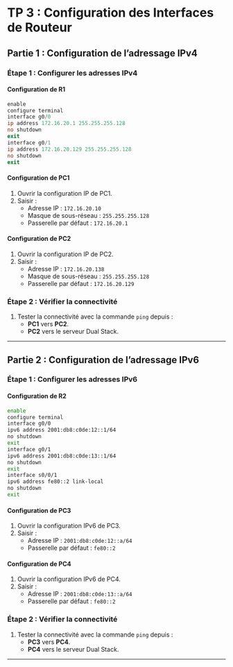 # TP 3 : Configuration des Interfaces de Routeur

## Partie 1 : Configuration de l’adressage IPv4

### **Étape 1 : Configurer les adresses IPv4**

#### Configuration de R1
```ps1
enable
configure terminal
interface g0/0
ip address 172.16.20.1 255.255.255.128
no shutdown
exit
interface g0/1
ip address 172.16.20.129 255.255.255.128
no shutdown
exit
````

#### Configuration de PC1

1. Ouvrir la configuration IP de PC1.
2. Saisir :
    - Adresse IP : `172.16.20.10`
    - Masque de sous-réseau : `255.255.255.128`
    - Passerelle par défaut : `172.16.20.1`

#### Configuration de PC2

1. Ouvrir la configuration IP de PC2.
2. Saisir :
    - Adresse IP : `172.16.20.138`
    - Masque de sous-réseau : `255.255.255.128`
    - Passerelle par défaut : `172.16.20.129`

### **Étape 2 : Vérifier la connectivité**

1. Tester la connectivité avec la commande `ping` depuis :
    - **PC1** vers **PC2**.
    - **PC2** vers le serveur Dual Stack.

---

## Partie 2 : Configuration de l’adressage IPv6

### **Étape 1 : Configurer les adresses IPv6**

#### Configuration de R2

```bash
enable
configure terminal
interface g0/0
ipv6 address 2001:db8:c0de:12::1/64
no shutdown
exit
interface g0/1
ipv6 address 2001:db8:c0de:13::1/64
no shutdown
exit
interface s0/0/1
ipv6 address fe80::2 link-local
no shutdown
exit
```

#### Configuration de PC3

1. Ouvrir la configuration IPv6 de PC3.
2. Saisir :
    - Adresse IP : `2001:db8:c0de:12::a/64`
    - Passerelle par défaut : `fe80::2`

#### Configuration de PC4

1. Ouvrir la configuration IPv6 de PC4.
2. Saisir :
    - Adresse IP : `2001:db8:c0de:13::a/64`
    - Passerelle par défaut : `fe80::2`

### **Étape 2 : Vérifier la connectivité**

1. Tester la connectivité avec la commande `ping` depuis :
    - **PC3** vers **PC4**.
    - **PC4** vers le serveur Dual Stack.

---
